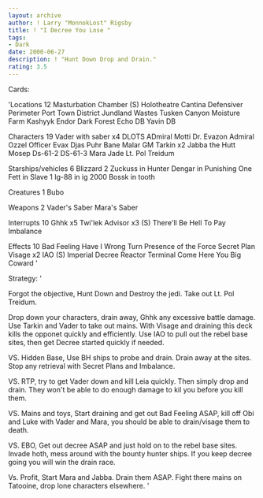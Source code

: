 ```yaml
---
layout: archive
author: ! Larry "MonnokLost" Rigsby
title: ! "I Decree You Lose "
tags:
- Dark
date: 2000-06-27
description: ! "Hunt Down Drop and Drain."
rating: 3.5
---
```

Cards: 

'Locations 12
Masturbation Chamber (S)
Holotheatre
Cantina
Defensiver Perimeter
Port Town District
Jundland Wastes
Tusken Canyon
Moisture Farm
Kashyyk
Endor Dark Forest
Echo DB
Yavin DB

Characters 19
Vader with saber x4
DLOTS
ADmiral Motti
Dr. Evazon
Admiral Ozzel
Officer Evax
Djas Puhr
Bane Malar
GM Tarkin x2
Jabba the Hutt
Mosep
Ds-61-2
DS-61-3
Mara Jade
Lt. Pol Treidum

Starships/vehicles 6
Blizzard 2
Zuckuss in Hunter
Dengar in Punishing One
Fett in Slave 1
Ig-88 in ig 2000
Bossk in tooth

Creatures 1
Bubo

Weapons 2
Vader's Saber
Mara's Saber

Interrupts 10
Ghhk x5
Twi'lek Advisor x3 (S)
There'll Be Hell To Pay
Imbalance

Effects 10
Bad Feeling Have I
Wrong Turn
Presence of the Force
Secret Plan
Visage x2
IAO (S)
Imperial Decree
Reactor Terminal
Come Here You Big Coward
'

Strategy: '

Forgot the objective, Hunt Down and Destroy the jedi. Take out Lt. Pol Treidum.


Drop down your characters, drain away, Ghhk any excessive battle damage. Use Tarkin and Vader to take out mains. With Visage and draining this deck kills the opponet quickly and efficiently. Use IAO to pull out the rebel base sites, then get Decree started quickly if needed.

VS. Hidden Base, Use BH ships to probe and drain. Drain away at the sites. Stop any retrieval with Secret Plans and Imbalance.

VS. RTP, try to get Vader down and kill Leia quickly. Then simply drop and drain. They won't be able to do enough damage to kil you before you kill them.

VS. Mains and toys,  Start draining and get out Bad Feeling ASAP, kill off Obi and Luke with Vader and Mara, you should be able to drain/visage them to death.

VS. EBO, Get out decree ASAP and just hold on to the rebel base sites. Invade hoth, mess around with the bounty hunter ships. If you keep decree going you will win the drain race.

Vs. Profit, Start Mara and Jabba. Drain them ASAP. Fight there mains on Tatooine, drop lone characters elsewhere. '